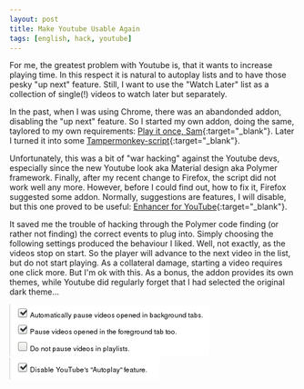 ```yaml
---
layout: post
title: Make Youtube Usable Again
tags: [english, hack, youtube]
---
```

For me, the greatest problem with Youtube is, that it wants to increase playing
time. In this respect it is natural to autoplay lists and to have those pesky
"up next" feature. Still, I want to use the "Watch Later" list as a collection
of single(!) videos to watch later but separately.

In the past, when I was using Chrome, there was an abandonded addon, disabling
the "up next" feature. So I started my own addon, doing the same, taylored to
my own requirements:
[Play it once, Sam](
    https://github.com/soerenkoehler/play-it-once-sam
){:target="_blank"}.
Later I turned it into some [Tampermonkey-script](
    https://github.com/soerenkoehler/monkey-scripts
){:target="_blank"}.

Unfortunately, this was a bit of "war hacking" against the Youtube devs,
especially since the new Youtube look aka Material design aka Polymer framework.
Finally, after my recent change to Firefox, the script did not work well any
more. However, before I could find out, how to fix it, Firefox suggested some
addon. Normally, suggestions are features, I will disable, but
this one proved to be useful: [Enhancer for YouTube](
    https://addons.mozilla.org/en-US/firefox/addon/enhancer-for-youtube/
){:target="_blank"}.

It saved me the trouble of hacking through the Polymer code finding (or rather
not finding) the correct events to plug into. Simply choosing the following
settings produced the behaviour I liked. Well, not exactly, as the videos stop
on start. So the player will advance to the next video in the list, but do not
start playing. As a collateral damage, starting a video requires one click more.
But I'm ok with this. As a bonus, the addon provides its own themes, while
Youtube did regularly forget that I had selected the original dark theme...

![Settings 1](/assets/posts/2019-02-03-youtube-improved-1.png)  
![Settings 2](/assets/posts/2019-02-03-youtube-improved-2.png)
